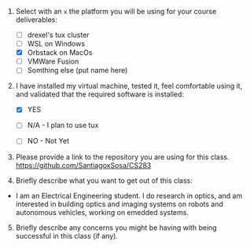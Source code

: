 1. Select with an `x` the platform you will be using for your course deliverables:

    - [ ] drexel's tux cluster
    - [ ] WSL on Windows
    - [X] Orbstack on MacOs
    - [ ] VMWare Fusion
    - [ ] Somthing else (put name here)

2. I have installed my virtual machine, tested it, feel comfortable using it, and validated that the required software is installed:

    - [X] YES
    - [ ] N/A - I plan to use tux
    - [ ] NO - Not Yet


3. Please provide a link to the repository you are using for this class.
https://github.com/SantiagoxSosa/CS283
4. Briefly describe what you want to get out of this class:
- I am an Electrical Engineering student. I do research in optics, and am interested in building optics and imaging systems on robots and autonomous vehicles, working on emedded systems.
5. Briefly describe any concerns you might be having with being successful in this class (if any).